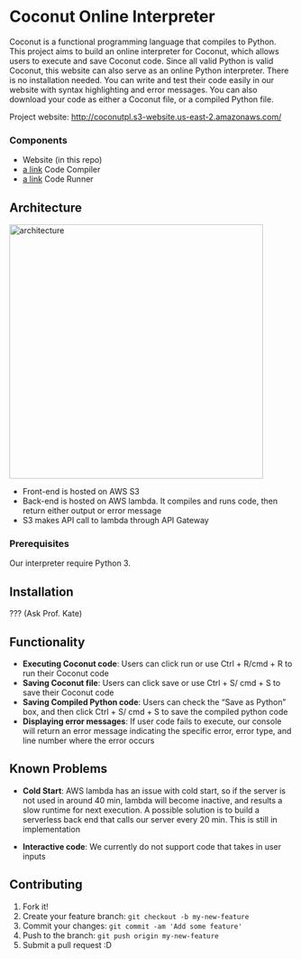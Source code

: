 # Coconut Online Interpreter

Coconut is a functional programming language that compiles to Python. This project aims to build an online interpreter for Coconut, which allows users to execute and save Coconut code. Since all valid Python is valid Coconut, this website can also serve as an online Python interpreter. There is no installation needed. You can write and test their code easily in our website with syntax highlighting and error messages. You can also download your code as either a Coconut file, or a compiled Python file.

Project website: http://coconutpl.s3-website.us-east-2.amazonaws.com/

### Components 
* Website (in this repo)
* [a link](https://github.com/CS121Fresh/compiler) Code Compiler
* [a link](https://github.com/CS121Fresh/runner) Code Runner 

## Architecture


<img align="center" width="450" alt="architecture" src="https://user-images.githubusercontent.com/22512348/39403526-185b1c12-4b33-11e8-81e4-774c1f27b8eb.png">

* Front-end is hosted on AWS S3
* Back-end is hosted on AWS lambda. It compiles and runs code, then return either output or error message
* S3 makes API call to lambda through API Gateway


### Prerequisites

Our interpreter require Python 3. 

## Installation
??? (Ask Prof. Kate) 

## Functionality

* __Executing Coconut code__: Users can click run or use Ctrl + R/cmd + R to run their Coconut code
* __Saving Coconut file__: Users can click save or use Ctrl + S/ cmd + S to save their Coconut code
* __Saving Compiled Python code__: Users can check the “Save as Python” box, and then click Ctrl + S/ cmd + S to save the compiled python code
* __Displaying error messages__: If user code fails to execute, our console will return an error message indicating the specific error, error type, and line number where the error occurs

## Known Problems

* __Cold Start__: AWS lambda has an issue with cold start, so if the server is not used in around 40 min, lambda will become inactive, and results a slow runtime for next execution. A possible solution is to build a serverless back end that calls our server every 20 min. This is still in implementation

* __Interactive code__: We currently do not support code that takes in user inputs


## Contributing

1. Fork it!
2. Create your feature branch: `git checkout -b my-new-feature`
3. Commit your changes: `git commit -am 'Add some feature'`
4. Push to the branch: `git push origin my-new-feature`
5. Submit a pull request :D
